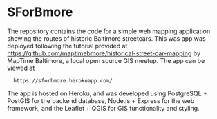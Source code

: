# SForBmore
The repository contains the code for a simple web mapping application showing the routes of historic Baltimore streetcars. This was app was deployed following the tutorial provided at https://github.com/maptimebmore/historical-street-car-mapping by MapTime Baltimore, a local open source GIS meetup. The app can be viewed at 

      https://sforbmore.herokuapp.com/

The app is hosted on Heroku, and was developed using PostgreSQL + PostGIS for the backend database, Node.js + Express for the web framework, and the Leaflet + QGIS for GIS functionality and styling. 
